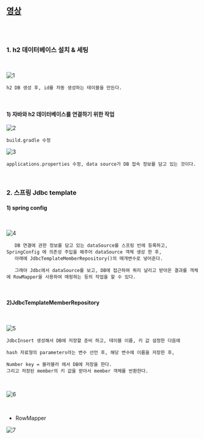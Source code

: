 [영상](https://www.inflearn.com/course/%EC%8A%A4%ED%94%84%EB%A7%81-%EC%9E%85%EB%AC%B8-%EC%8A%A4%ED%94%84%EB%A7%81%EB%B6%80%ED%8A%B8/lecture/49594?tab=note&mm=close)
-------------------------------------------------------------------------------------

<br>
<br>

### 1. h2 데이터베이스 설치 & 세팅 

<br>

![1](https://github.com/butcher313/TIL/blob/master/image/%EC%8A%A4%ED%94%84%EB%A7%810906/1.JPG)

    h2 DB 생성 후, id를 자동 생성하는 테이블을 만든다.
    
<br>

#### 1) 자바와 h2 데이터베이스를 연결하기 위한 작업

![2](https://github.com/butcher313/TIL/blob/master/image/%EC%8A%A4%ED%94%84%EB%A7%810906/build-gradle.JPG)
    
    build.gradle 수정

![3](https://github.com/butcher313/TIL/blob/master/image/%EC%8A%A4%ED%94%84%EB%A7%810906/%EC%A0%91%EC%86%8D%EC%A0%95%EB%B3%B4.JPG)

    applications.properties 수정, data source가 DB 접속 정보를 담고 있는 것이다.
    
<br>

### 2. 스프링 Jdbc template 

#### 1) spring config

<br>

![4](https://github.com/butcher313/TIL/blob/master/image/%EC%8A%A4%ED%94%84%EB%A7%810906/%EC%8A%A4%ED%94%84%EB%A7%81config.JPG)

       DB 연결에 관한 정보를 담고 있는 dataSource를 스프링 빈에 등록하고, SpringConfig 에 의존성 주입을 해주어 dataSource 객체 생성 한 후, 
       아래에 JdbcTemplateMemberRepository()의 매개변수로 넣어준다. 
       
       그래야 Jdbc에서 dataSource를 보고, DB에 접근하여 쿼리 날리고 받아온 결과를 객체에 RowMapper을 사용하여 매핑하는 등의 작업을 할 수 있다.

<br>

#### 2)JdbcTemplateMemberRepository

<br>

![5](https://github.com/butcher313/TIL/blob/master/image/%EC%8A%A4%ED%94%84%EB%A7%810906/jdbcTemplate1.JPG)

    JdbcInsert 생성해서 DB에 저장할 준비 하고, 테이블 이름, 키 값 설정한 다음에 
    
    hash 자료형의 parameters라는 변수 선언 후, 해당 변수에 이름을 저장한 후, 
    
    Number key = 블라블라 에서 DB에 저장을 한다. 
    그리고 저장된 member의 키 값을 받아서 member 객체를 반환한다.
    
<br>

![6](https://github.com/butcher313/TIL/blob/master/image/%EC%8A%A4%ED%94%84%EB%A7%810906/jdbcTemplate2.JPG)

<br>

+ RowMapper

![7](https://github.com/butcher313/TIL/blob/master/image/%EC%8A%A4%ED%94%84%EB%A7%810906/jdbcTemplate3.JPG)

